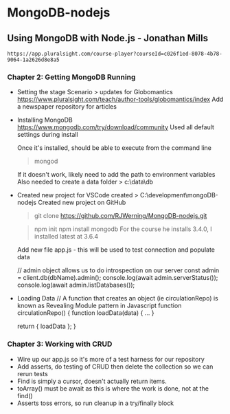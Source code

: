 # MongoDB-nodejs

## Using MongoDB with Node.js - Jonathan Mills

    https://app.pluralsight.com/course-player?courseId=c026f1ed-8078-4b78-9064-1a2626d8e8a5

### Chapter 2: Getting MongoDB Running

-   Setting the stage
    Scenario > updates for Globomantics
    https://www.pluralsight.com/teach/author-tools/globomantics/index
    Add a newspaper repository for articles

-   Installing MongoDB
    https://www.mongodb.com/try/download/community
    Used all default settings during install

    Once it's installed, should be able to execute from the command line

    > mongod

    If it doesn't work, likely need to add the path to environment variables
    Also needed to create a data folder > c:\data\db

-   Created new project for VSCode
    created > C:\development\mongoDB-nodejs
    Created new project on GitHub

    > git clone https://github.com/RJWerning/MongoDB-nodejs.git

    > npm init
    > npm install mongodb
    > For the course he installs 3.4.0, I installed latest at 3.6.4

    Add new file app.js - this will be used to test connection and populate data

    // admin object allows us to do introspection on our server
    const admin = client.db(dbName).admin();
    console.log(await admin.serverStatus());
    console.log(await admin.listDatabases());

-   Loading Data
    // A function that creates an object (ie circulationRepo) is known as Revealing Module pattern in Javascript
    function circulationRepo() {
    function loadData(data) {
    ...
    }

    return { loadData };
    }

### Chapter 3: Working with CRUD

-   Wire up our app.js so it's more of a test harness for our repository
-   Add asserts, do testing of CRUD then delete the collection so we can rerun tests
-   Find is simply a cursor, doesn't actually return items.
-   toArray() must be await as this is where the work is done, not at the find()
-   Asserts toss errors, so run cleanup in a try/finally block
